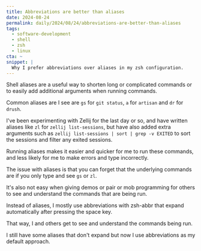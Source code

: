 ```yaml
---
title: Abbreviations are better than aliases
date: 2024-08-24
permalink: daily/2024/08/24/abbreviations-are-better-than-aliases
tags:
  - software-development
  - shell
  - zsh
  - linux
cta: ~
snippet: |
  Why I prefer abbreviations over aliases in my zsh configuration.
---
```


Shell aliases are a useful way to shorten long or complicated commands or to easily add additional arguments when running commands.

Common aliases are I see are `gs` for `git status`, `a` for `artisan` and `dr` for `drush`.

I've been experimenting with Zellij for the last day or so, and have written aliases like `zl` for `zellij list-sessions`, but have also added extra arguments such as `zellij list-sessions | sort | grep -v EXITED` to sort the sessions and filter any exited sessions.

Running aliases makes it easier and quicker for me to run these commands, and less likely for me to make errors and type incorrectly.

The issue with aliases is that you can forget that the underlying commands are if you only type and see `gs` or `zl`.

It's also not easy when giving demos or pair or mob programming for others to see and understand the commands that are being run.

Instead of aliases, I mostly use abbreviations with zsh-abbr that expand automatically after pressing the space key.

That way, I and others get to see and understand the commands being run.

I still have some aliases that don't expand but now I use abbreviations as my default approach.
